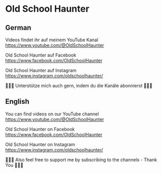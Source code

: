 # Old School Haunter

## German

Videos findet ihr auf meinem YouTube Kanal
https://www.youtube.com/@OldSchoolHaunter

Old School Haunter auf Facebook
https://www.facebook.com/OldSchoolHaunter

Old School Haunter auf Instagram 
https://www.instagram.com/oldschoolhaunter/

💝💝💝 Unterstütze mich auch gern, indem du die Kanäle abonnierst 💝💝💝


## English
You can find videos on our YouTube channel
https://www.youtube.com/@OldSchoolHaunter

Old School Haunter on Facebook
https://www.facebook.com/OldSchoolHaunter

Old School Haunter on Instagram 
https://www.instagram.com/oldschoolhaunter/

💝💝💝 Also feel free to support me by subscribing to the channels - Thank You 💝💝💝
